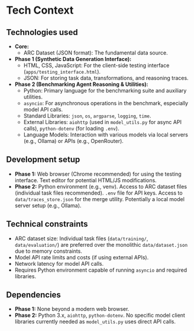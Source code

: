 # Tech Context

## Technologies used

*   **Core:**
    *   ARC Dataset (JSON format): The fundamental data source.
*   **Phase 1 (Synthetic Data Generation Interface):**
    *   HTML, CSS, JavaScript: For the client-side testing interface (`apps/testing_interface.html`).
    *   JSON: For storing task data, transformations, and reasoning traces.
*   **Phase 2 (Benchmarking Agent Reasoning & Utilities):**
    *   Python: Primary language for the benchmarking suite and auxiliary utilities.
    *   `asyncio`: For asynchronous operations in the benchmark, especially model API calls.
    *   Standard Libraries: `json`, `os`, `argparse`, `logging`, `time`.
    *   External Libraries: `aiohttp` (used in `model_utils.py` for async API calls), `python-dotenv` (for loading `.env`).
    *   Language Models: Interaction with various models via local servers (e.g., Ollama) or APIs (e.g., OpenRouter).

## Development setup

*   **Phase 1:** Web browser (Chrome recommended) for using the testing interface. Text editor for potential HTML/JS modifications.
*   **Phase 2:** Python environment (e.g., venv). Access to ARC dataset files (individual task files recommended). `.env` file for API keys. Access to `data/traces_store.json` for the merge utility. Potentially a local model server setup (e.g., Ollama).

## Technical constraints

*   ARC dataset size: Individual task files (`data/training/`, `data/evaluation/`) are preferred over the monolithic `data/dataset.json` due to memory constraints.
*   Model API rate limits and costs (if using external APIs).
*   Network latency for model API calls.
*   Requires Python environment capable of running `asyncio` and required libraries.

## Dependencies

*   **Phase 1:** None beyond a modern web browser.
*   **Phase 2:** Python 3.x, `aiohttp`, `python-dotenv`. No specific model client libraries currently needed as `model_utils.py` uses direct API calls.
